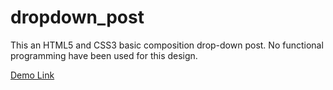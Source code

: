 # dropdown_post
This an HTML5 and CSS3 basic composition drop-down post. No functional programming have been used for this design.


[Demo Link](https://dropdown-post.netlify.app/)
